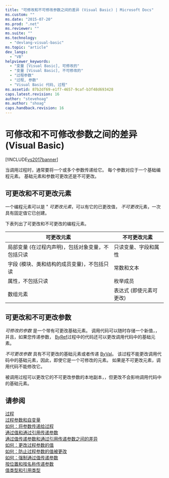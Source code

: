 ```yaml
---
title: "可修改和不可修改参数之间的差异 (Visual Basic) | Microsoft Docs"
ms.custom: ""
ms.date: "2015-07-20"
ms.prod: ".net"
ms.reviewer: ""
ms.suite: ""
ms.technology: 
  - "devlang-visual-basic"
ms.topic: "article"
dev_langs: 
  - "VB"
helpviewer_keywords: 
  - "变量 [Visual Basic], 可修改的"
  - "变量 [Visual Basic], 不可修改的"
  - "过程参数"
  - "过程, 参数"
  - "Visual Basic 代码, 过程"
ms.assetid: 87b2df69-e1f7-4657-9caf-b3f48d693428
caps.latest.revision: 16
author: "stevehoag"
ms.author: "shoag"
caps.handback.revision: 16
---
```

# 可修改和不可修改参数之间的差异 (Visual Basic)
[!INCLUDE[vs2017banner](../../../../visual-basic/includes/vs2017banner.md)]

当调用过程时，通常要将一个或多个参数传递给它。  每个参数对应于一个基础编程元素。  基础元素和参数可更改还是不可更改。  
  
## 可更改和不可更改元素  
 一个编程元素可以是 " *可更改元素*，可以有它的已更改值， *不可更改*元素，一次具有固定值它已创建。  
  
 下表列出了可更改和不可更改的编程元素。  
  
|可更改元素|不可更改元素|  
|-----------|------------|  
|局部变量 \(在过程内声明\)，包括对象变量，不包括只读|只读变量、字段和属性|  
|字段 \(模块、类和结构的成员变量\)，不包括只读|常数和文本|  
|属性，不包括只读|枚举成员|  
|数组元素|表达式 \(即使元素可更改\)|  
  
## 可更改和不可更改参数  
 *可修改的参数* 是一个带有可更改基础元素。  调用代码可以随时存储一个新值，，并且，如果您传递参数， [ByRef](../../../../visual-basic/language-reference/modifiers/byref.md)过程中的代码还可以更改调用代码中的基础元素。  
  
 *不可更改参数* 具有不可更改的基础元素或者传递 [ByVal](../../../../visual-basic/language-reference/modifiers/byval.md)。  该过程不能更改调用代码中的基础元素，因此，即使它是一个可修改的元素。  如果是不可更改元素，调用代码不能修改它。  
  
 被调用过程可以更改它的不可更改参数的本地副本，，但更改不会影响调用代码中的基础元素。  
  
## 请参阅  
 [过程](../../../../visual-basic/programming-guide/language-features/procedures/index.md)   
 [过程参数和自变量](../../../../visual-basic/programming-guide/language-features/procedures/procedure-parameters-and-arguments.md)   
 [如何：将参数传递给过程](../../../../visual-basic/programming-guide/language-features/procedures/how-to-pass-arguments-to-a-procedure.md)   
 [通过值和通过引用传递参数](../../../../visual-basic/programming-guide/language-features/procedures/passing-arguments-by-value-and-by-reference.md)   
 [通过值传递参数和通过引用传递参数之间的差异](../../../../visual-basic/programming-guide/language-features/procedures/differences-between-passing-an-argument-by-value-and-by-reference.md)   
 [如何：更改过程参数的值](../../../../visual-basic/programming-guide/language-features/procedures/how-to-change-the-value-of-a-procedure-argument.md)   
 [如何：防止过程参数的值被更改](../../../../visual-basic/programming-guide/language-features/procedures/how-to-protect-a-procedure-argument-against-value-changes.md)   
 [如何：强制通过值传递参数](../../../../visual-basic/programming-guide/language-features/procedures/how-to-force-an-argument-to-be-passed-by-value.md)   
 [按位置和按名称传递参数](../../../../visual-basic/programming-guide/language-features/procedures/passing-arguments-by-position-and-by-name.md)   
 [值类型和引用类型](../../../../visual-basic/programming-guide/language-features/data-types/value-types-and-reference-types.md)